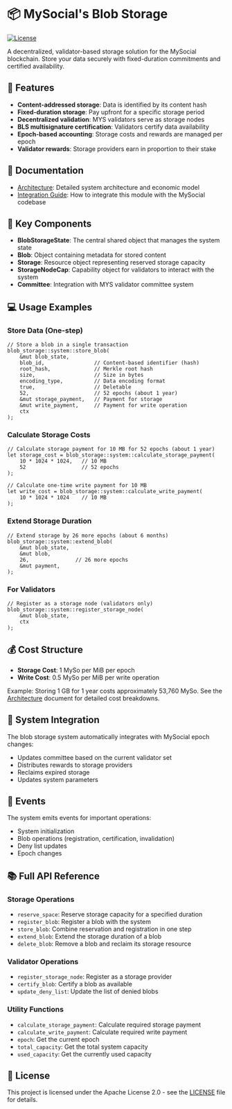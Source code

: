 # 📦 MySocial's Blob Storage

[![License](https://img.shields.io/badge/License-Apache%202.0-blue.svg)](https://opensource.org/licenses/Apache-2.0)

A decentralized, validator-based storage solution for the MySocial blockchain. Store your data securely with fixed-duration commitments and certified availability.

## 🌟 Features

- **Content-addressed storage**: Data is identified by its content hash
- **Fixed-duration storage**: Pay upfront for a specific storage period
- **Decentralized validation**: MYS validators serve as storage nodes
- **BLS multisignature certification**: Validators certify data availability
- **Epoch-based accounting**: Storage costs and rewards are managed per epoch
- **Validator rewards**: Storage providers earn in proportion to their stake

## 📄 Documentation

- [Architecture](./ARCHITECTURE.md): Detailed system architecture and economic model
- [Integration Guide](./INTEGRATION.md): How to integrate this module with the MySocial codebase

## 🧩 Key Components

- **BlobStorageState**: The central shared object that manages the system state
- **Blob**: Object containing metadata for stored content
- **Storage**: Resource object representing reserved storage capacity
- **StorageNodeCap**: Capability object for validators to interact with the system
- **Committee**: Integration with MYS validator committee system

## 💻 Usage Examples

### Store Data (One-step)

```move
// Store a blob in a single transaction
blob_storage::system::store_blob(
    &mut blob_state,
    blob_id,                // Content-based identifier (hash)
    root_hash,              // Merkle root hash
    size,                   // Size in bytes
    encoding_type,          // Data encoding format
    true,                   // Deletable
    52,                     // 52 epochs (about 1 year)
    &mut storage_payment,   // Payment for storage
    &mut write_payment,     // Payment for write operation
    ctx
);
```

### Calculate Storage Costs

```move
// Calculate storage payment for 10 MB for 52 epochs (about 1 year)
let storage_cost = blob_storage::system::calculate_storage_payment(
    10 * 1024 * 1024,   // 10 MB
    52                  // 52 epochs
);

// Calculate one-time write payment for 10 MB
let write_cost = blob_storage::system::calculate_write_payment(
    10 * 1024 * 1024    // 10 MB
);
```

### Extend Storage Duration

```move
// Extend storage by 26 more epochs (about 6 months)
blob_storage::system::extend_blob(
    &mut blob_state,
    &mut blob,
    26,               // 26 more epochs
    &mut payment,
);
```

### For Validators

```move
// Register as a storage node (validators only)
blob_storage::system::register_storage_node(
    &mut blob_state,
    ctx
);
```

## 💰 Cost Structure

- **Storage Cost**: 1 MySo per MiB per epoch
- **Write Cost**: 0.5 MySo per MiB per write operation

Example: Storing 1 GB for 1 year costs approximately 53,760 MySo.
See the [Architecture](./ARCHITECTURE.md) document for detailed cost breakdowns.

## 🔄 System Integration

The blob storage system automatically integrates with MySocial epoch changes:
- Updates committee based on the current validator set
- Distributes rewards to storage providers
- Reclaims expired storage
- Updates system parameters

## 🔔 Events

The system emits events for important operations:
- System initialization
- Blob operations (registration, certification, invalidation)
- Deny list updates
- Epoch changes

## 📚 Full API Reference

### Storage Operations
- `reserve_space`: Reserve storage capacity for a specified duration
- `register_blob`: Register a blob with the system
- `store_blob`: Combine reservation and registration in one step
- `extend_blob`: Extend the storage duration of a blob
- `delete_blob`: Remove a blob and reclaim its storage resource

### Validator Operations
- `register_storage_node`: Register as a storage provider
- `certify_blob`: Certify a blob as available
- `update_deny_list`: Update the list of denied blobs

### Utility Functions
- `calculate_storage_payment`: Calculate required storage payment
- `calculate_write_payment`: Calculate required write payment
- `epoch`: Get the current epoch
- `total_capacity`: Get the total system capacity
- `used_capacity`: Get the currently used capacity

## 📝 License

This project is licensed under the Apache License 2.0 - see the [LICENSE](../../../LICENSE) file for details.